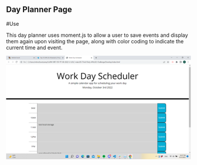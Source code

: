 ## Day Planner Page

#Use

This day planner uses moment.js to allow a user to save events and display them again upon visiting the page, along with color coding to indicate the current time and event.

![Screenshot of application](./planner-screenshot.png?raw=true "Day Planner Screenshot")